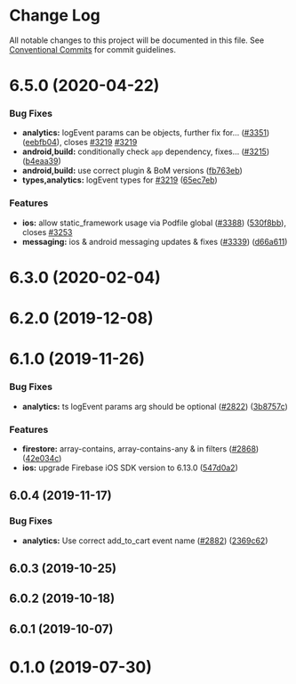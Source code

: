 # Change Log

All notable changes to this project will be documented in this file.
See [Conventional Commits](https://conventionalcommits.org) for commit guidelines.

# 6.5.0 (2020-04-22)


### Bug Fixes

* **analytics:** logEvent params can be objects, further fix for… ([#3351](https://github.com/invertase/react-native-firebase/tree/master/packages/analytics/issues/3351)) ([eebfb04](https://github.com/invertase/react-native-firebase/tree/master/packages/analytics/commit/eebfb04a7c0a856a9d5d311ae99138df9ab90c3b)), closes [#3219](https://github.com/invertase/react-native-firebase/tree/master/packages/analytics/issues/3219) [#3219](https://github.com/invertase/react-native-firebase/tree/master/packages/analytics/issues/3219)
* **android,build:** conditionally check `app` dependency, fixes… ([#3215](https://github.com/invertase/react-native-firebase/tree/master/packages/analytics/issues/3215)) ([b4eaa39](https://github.com/invertase/react-native-firebase/tree/master/packages/analytics/commit/b4eaa39ea8022535696d28e6eacb5c3e3ce9578f))
* **android,build:** use correct plugin & BoM versions ([fb763eb](https://github.com/invertase/react-native-firebase/tree/master/packages/analytics/commit/fb763ebde216d8c789b08bd0d77c078089776627))
* **types,analytics:** logEvent types for [#3219](https://github.com/invertase/react-native-firebase/tree/master/packages/analytics/issues/3219) ([65ec7eb](https://github.com/invertase/react-native-firebase/tree/master/packages/analytics/commit/65ec7eb431712f8c4d3cf96c24489e6a13ef4e13))


### Features

* **ios:** allow static_framework usage via Podfile global ([#3388](https://github.com/invertase/react-native-firebase/tree/master/packages/analytics/issues/3388)) ([530f8bb](https://github.com/invertase/react-native-firebase/tree/master/packages/analytics/commit/530f8bbb51f89f106854dbf1df5ec80211e2cf8b)), closes [#3253](https://github.com/invertase/react-native-firebase/tree/master/packages/analytics/issues/3253)
* **messaging:** ios & android messaging updates & fixes ([#3339](https://github.com/invertase/react-native-firebase/tree/master/packages/analytics/issues/3339)) ([d66a611](https://github.com/invertase/react-native-firebase/tree/master/packages/analytics/commit/d66a6118f82005087f53b86571990fc071402153))



# 6.3.0 (2020-02-04)



# 6.2.0 (2019-12-08)



# 6.1.0 (2019-11-26)


### Bug Fixes

* **analytics:** ts logEvent params arg should be optional ([#2822](https://github.com/invertase/react-native-firebase/tree/master/packages/analytics/issues/2822)) ([3b8757c](https://github.com/invertase/react-native-firebase/tree/master/packages/analytics/commit/3b8757c0d4f6787c2e5f1ca2c04e73e809d3deae))


### Features

* **firestore:** array-contains, array-contains-any & in filters ([#2868](https://github.com/invertase/react-native-firebase/tree/master/packages/analytics/issues/2868)) ([42e034c](https://github.com/invertase/react-native-firebase/tree/master/packages/analytics/commit/42e034c4807da54441d2baeab9f57bbf1a137a4a))
* **ios:** upgrade Firebase iOS SDK version to 6.13.0 ([547d0a2](https://github.com/invertase/react-native-firebase/tree/master/packages/analytics/commit/547d0a2d74a68808b29063f9b3aa3e1ac38551fc))



## 6.0.4 (2019-11-17)


### Bug Fixes

* **analytics:** Use correct add_to_cart event name ([#2882](https://github.com/invertase/react-native-firebase/tree/master/packages/analytics/issues/2882)) ([2369c62](https://github.com/invertase/react-native-firebase/tree/master/packages/analytics/commit/2369c629fc21705f32f2a4b6487260e3ab05569e))



## 6.0.3 (2019-10-25)



## 6.0.2 (2019-10-18)



## 6.0.1 (2019-10-07)



# 0.1.0 (2019-07-30)
